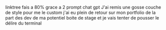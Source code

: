 linktree fais a 80% grace a 2 prompt chat gpt J'ai remis une gosse couche de style pour me le custom 
j'ai eu plein de retour sur mon portfolio de la part des dev de ma potentiel boite de stage et je vais tenter de pousser le délire du terminal

